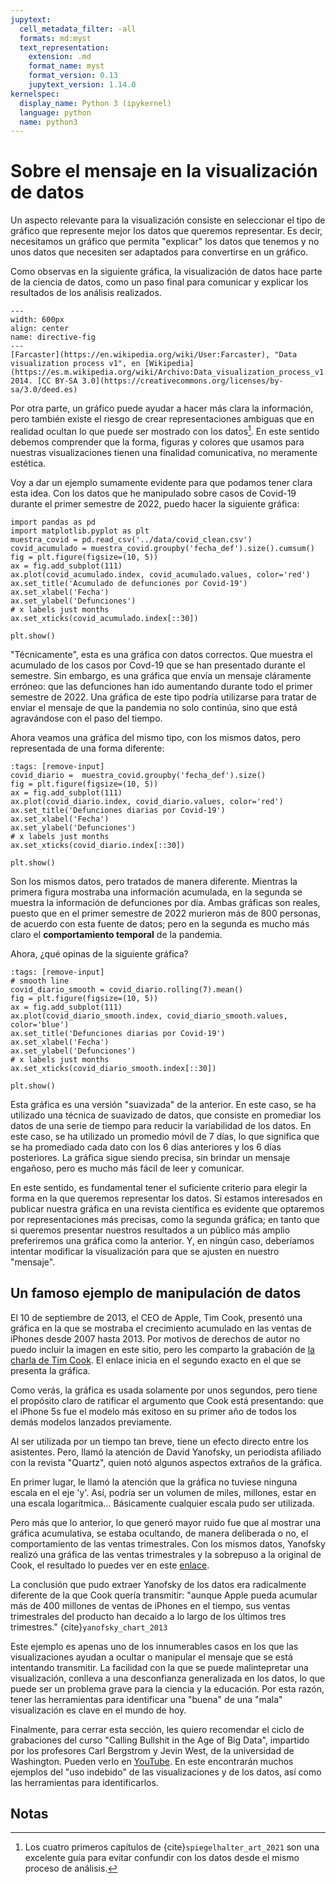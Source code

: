 ```yaml
---
jupytext:
  cell_metadata_filter: -all
  formats: md:myst
  text_representation:
    extension: .md
    format_name: myst
    format_version: 0.13
    jupytext_version: 1.14.0
kernelspec:
  display_name: Python 3 (ipykernel)
  language: python
  name: python3
---
```


# Sobre el mensaje en la visualización de datos

Un aspecto relevante para la visualización consiste en seleccionar el tipo de gráfico que represente mejor los datos que queremos representar. Es decir, necesitamos un gráfico que permita "explicar" los datos que tenemos y no unos datos que necesiten ser adaptados para convertirse en un gráfico.

Como observas en la siguiente gráfica, la visualización de datos hace parte de la ciencia de datos, como un paso final para comunicar y explicar los resultados de los análisis realizados.

```{figure} https://upload.wikimedia.org/wikipedia/commons/thumb/b/ba/Data_visualization_process_v1.png/800px-Data_visualization_process_v1.png
---
width: 600px
align: center
name: directive-fig
---
[Farcaster](https://en.wikipedia.org/wiki/User:Farcaster), "Data visualization process v1", en [Wikipedia](https://es.m.wikipedia.org/wiki/Archivo:Data_visualization_process_v1.png), 2014. [CC BY-SA 3.0](https://creativecommons.org/licenses/by-sa/3.0/deed.es)
```

Por otra parte, un gráfico puede ayudar a hacer más clara la información, pero también existe el riesgo de crear representaciones ambiguas que en realidad ocultan lo que puede ser mostrado con los datos[^footnote1]. En este sentido debemos comprender que la forma, figuras y colores que usamos para nuestras visualizaciones tienen una finalidad comunicativa, no meramente estética.

Voy a dar un ejemplo sumamente evidente para que podamos tener clara esta idea. Con los datos que he manipulado sobre casos de Covid-19 durante el primer semestre de 2022, puedo hacer la siguiente gráfica:

```{code-cell} ipython3
import pandas as pd
import matplotlib.pyplot as plt
muestra_covid = pd.read_csv('../data/covid_clean.csv')
covid_acumulado = muestra_covid.groupby('fecha_def').size().cumsum()
fig = plt.figure(figsize=(10, 5))
ax = fig.add_subplot(111)
ax.plot(covid_acumulado.index, covid_acumulado.values, color='red')
ax.set_title('Acumulado de defunciones por Covid-19')
ax.set_xlabel('Fecha')
ax.set_ylabel('Defunciones')
# x labels just months
ax.set_xticks(covid_acumulado.index[::30])

plt.show()
```

"Técnicamente", esta es una gráfica con datos correctos. Que muestra el acumulado de los casos por Covd-19 que se han presentado durante el semestre. Sin embargo, es una gráfica que envía un mensaje cláramente erróneo: que las defunciones han ido aumentando durante todo el primer semestre de 2022. Una gráfica de este tipo podría utilizarse para tratar de enviar el mensaje de que la pandemia no solo continúa, sino que está agravándose con el paso del tiempo.

Ahora veamos una gráfica del mismo tipo, con los mismos datos, pero representada de una forma diferente:

```{code-cell} ipython3
:tags: [remove-input]
covid_diario =  muestra_covid.groupby('fecha_def').size()
fig = plt.figure(figsize=(10, 5))
ax = fig.add_subplot(111)
ax.plot(covid_diario.index, covid_diario.values, color='red')
ax.set_title('Defunciones diarias por Covid-19')
ax.set_xlabel('Fecha')
ax.set_ylabel('Defunciones')
# x labels just months
ax.set_xticks(covid_diario.index[::30])

plt.show()
```

Son los mismos datos, pero tratados de manera diferente. Mientras la primera figura mostraba una información acumulada, en la segunda se muestra la información de defunciones por día. Ambas gráficas son reales, puesto que en el primer semestre de 2022 murieron más de 800 personas, de acuerdo con esta fuente de datos; pero en la segunda es mucho más claro el **comportamiento temporal** de la pandemia.

Ahora, ¿qué opinas de la siguiente gráfica?

```{code-cell} ipython3
:tags: [remove-input]
# smooth line
covid_diario_smooth = covid_diario.rolling(7).mean()
fig = plt.figure(figsize=(10, 5))
ax = fig.add_subplot(111)
ax.plot(covid_diario_smooth.index, covid_diario_smooth.values, color='blue')
ax.set_title('Defunciones diarias por Covid-19')
ax.set_xlabel('Fecha')
ax.set_ylabel('Defunciones')
# x labels just months
ax.set_xticks(covid_diario_smooth.index[::30])

plt.show()
```

Esta gráfica es una versión "suavizada" de la anterior. En este caso, se ha utilizado una técnica de suavizado de datos, que consiste en promediar los datos de una serie de tiempo para reducir la variabilidad de los datos. En este caso, se ha utilizado un promedio móvil de 7 días, lo que significa que se ha promediado cada dato con los 6 días anteriores y los 6 días posteriores. La gráfica sigue siendo precisa, sin brindar un mensaje engañoso, pero es mucho más fácil de leer y comunicar.

En este sentido, es fundamental tener el suficiente criterio para elegir la forma en la que queremos representar los datos. Si estamos interesados en publicar nuestra gráfica en una revista científica es evidente que optaremos por representaciones más precisas, como la segunda gráfica; en tanto que si queremos presentar nuestros resultados a un público más amplio preferiremos una gráfica como la anterior. Y, en ningún caso, deberíamos intentar modificar la visualización para que se ajusten en nuestro "mensaje".

## Un famoso ejemplo de manipulación de datos

El 10 de septiembre de 2013, el CEO de Apple, Tim Cook, presentó una gráfica en la que se mostraba el crecimiento acumulado en las ventas de iPhones desde 2007 hasta 2013. Por motivos de derechos de autor no puedo incluir la imagen en este sitio, pero les comparto la grabación de [la charla de Tim Cook](https://youtu.be/yBX-KpMoxYk?t=1247). El enlace inicia en el segundo exacto en el que se presenta la gráfica.

Como verás, la gráfica es usada solamente por unos segundos, pero tiene el propósito claro de ratificar el argumento que Cook está presentando: que el iPhone 5s fue el modelo más exitoso en su primer año de todos los demás modelos lanzados previamente.

Al ser utilizada por un tiempo tan breve, tiene un efecto directo entre los asistentes. Pero, llamó la atención de David Yanofsky, un periodista afiliado con la revista "Quartz", quien notó algunos aspectos extraños de la gráfica.

En primer lugar, le llamó la atención que la gráfica no tuviese ninguna escala en el eje 'y'. Así, podría ser un volumen de miles, millones, estar en una escala logarítmica... Básicamente cualquier escala pudo ser utilizada.

Pero más que lo anterior, lo que generó mayor ruido fue que al mostrar una gráfica acumulativa, se estaba ocultando, de manera deliberada o no, el comportamiento de las ventas trimestrales. Con los mismos datos, Yanofsky realizó una gráfica de las ventas trimestrales y la sobrepuso a la original de Cook, el resultado lo puedes ver en este [enlace](https://i.kinja-img.com/gawker-media/image/upload/q_75,w_940,h_571,c_fill/d032839e447dca8750f6c32c4e9e26c4.JPG).

La conclusión que pudo extraer Yanofsky de los datos era radicalmente diferente de la que Cook quería transmitir: "aunque Apple pueda acumular más de 400 millones de ventas de iPhones en el tiempo, sus ventas trimestrales del producto han decaido a lo largo de los últimos tres trimestres." {cite}`yanofsky_chart_2013`

Este ejemplo es apenas uno de los innumerables casos en los que las visualizaciones ayudan a ocultar o manipular el mensaje que se está intentando transmitir. La facilidad con la que se puede malintepretar una visualización, conlleva a una desconfianza generalizada en los datos, lo que puede ser un problema grave para la ciencia y la educación. Por esta razón, tener las herramientas para identificar una "buena" de una "mala" visualización es clave en el mundo de hoy.

Finalmente, para cerrar esta sección, les quiero recomendar el ciclo de grabaciones del curso "Calling Bullshit in the Age of Big Data", impartido por los profesores Carl Bergstrom y Jevin West, de la universidad de Washington. Pueden verlo en [YouTube](https://youtube.com/playlist?list=PLPnZfvKID1Sje5jWxt-4CSZD7bUI4gSPS). En este encontrarán muchos ejemplos del "uso indebido" de las visualizaciones y de los datos, así como las herramientas para identificarlos.

## Notas

[^footnote1]: Los cuatro primeros capítulos de {cite}`spiegelhalter_art_2021` son una excelente guía para evitar confundir con los datos desde el mismo proceso de análisis.
